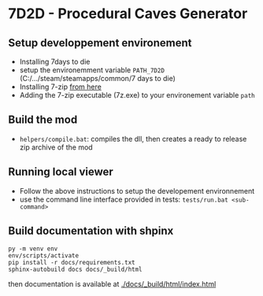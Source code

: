 # 7D2D - Procedural Caves Generator

## Setup developpement environement

* Installing 7days to die
* setup the environemment variable `PATH_7D2D` (C:/.../steam/steamapps/common/7 days to die)
* Installing 7-zip [from here](https://7-zip.org/download.html)
* Adding the 7-zip executable (7z.exe) to your environement variable `path`

## Build the mod

* `helpers/compile.bat`: compiles the dll, then creates a ready to release zip archive of the mod

## Running local viewer

* Follow the above instructions to setup the developement environnement
* use the command line interface provided in tests: `tests/run.bat <sub-command>`

## Build documentation with shpinx

```
py -m venv env
env/scripts/activate
pip install -r docs/requirements.txt
sphinx-autobuild docs docs/_build/html
```

then documentation is available at [./docs/_build/html/index.html](./docs/_build/html/index.html)